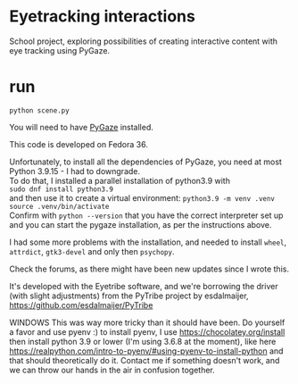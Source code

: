 # Eyetracking interactions
School project, exploring possibilities of creating interactive content with eye tracking using PyGaze.

# run
`python scene.py`

You will need to have [PyGaze](http://www.pygaze.org/installation/) installed.

This code is developed on Fedora 36. 

Unfortunately, to install all the dependencies of PyGaze, you need at most Python 3.9.15 - I had to downgrade.  
To do that, I installed a parallel installation of python3.9 with  
`sudo dnf install python3.9`  
and then use it to create a virtual environment:
`python3.9 -m venv .venv`  
`source .venv/bin/activate`  
Confirm with `python --version` that you have the correct interpreter set up and you can start the pygaze installation, as per the instructions above.

I had some more problems with the installation, and needed to install `wheel`, `attrdict`, `gtk3-devel` and only then `psychopy`.

Check the forums, as there might have been new updates since I wrote this.

It's developed with the Eyetribe software, and we're borrowing the driver (with slight adjustments) from the PyTribe project by esdalmaijer, https://github.com/esdalmaijer/PyTribe

WINDOWS
This was way more tricky than it should have been. Do yourself a favor and use pyenv :)
to install pyenv, I use https://chocolatey.org/install
then install python 3.9 or lower (I'm using 3.6.8 at the moment), like here https://realpython.com/intro-to-pyenv/#using-pyenv-to-install-python
and that should theoretically do it. Contact me if something doesn't work, and we can throw our hands in the air in confusion together.

